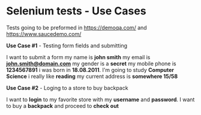 # Selenium tests - Use Cases

Tests going to be preformed in https://demoqa.com/ and https://www.saucedemo.com/

**Use Case #1** - Testing form fields and submitting

I want to submit a form my name is **john smith** my email is **john.smith@domain.com** my gender is a **secret** my
mobile phone is **1234567891** i was born in **18.08.2011**. I'm going to study **Computer Science** i really like **reading** my
current address is **somewhere 15/58**

**Use Case #2** - Loging to a store to buy backpack

I want to **login** to my favorite store with my **username** and **password**. I want to buy a **backpack** and proceed
to **check out**